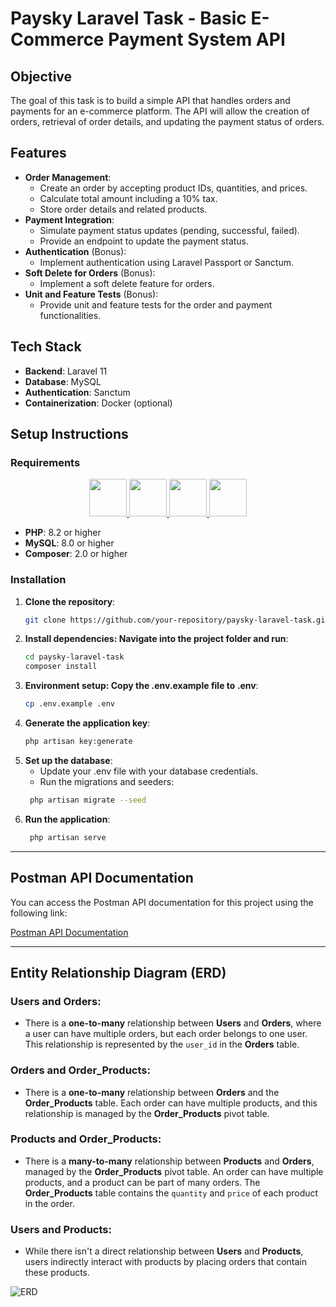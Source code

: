 # Paysky Laravel Task - Basic E-Commerce Payment System API

## Objective
The goal of this task is to build a simple API that handles orders and payments for an e-commerce platform. The API will allow the creation of orders, retrieval of order details, and updating the payment status of orders.

## Features
- **Order Management**:
    - Create an order by accepting product IDs, quantities, and prices.
    - Calculate total amount including a 10% tax.
    - Store order details and related products.
- **Payment Integration**:
    - Simulate payment status updates (pending, successful, failed).
    - Provide an endpoint to update the payment status.
- **Authentication** (Bonus):
    - Implement authentication using Laravel Passport or Sanctum.
- **Soft Delete for Orders** (Bonus):
    - Implement a soft delete feature for orders.
- **Unit and Feature Tests** (Bonus):
    - Provide unit and feature tests for the order and payment functionalities.

## Tech Stack
- **Backend**: Laravel 11
- **Database**: MySQL
- **Authentication**: Sanctum
- **Containerization**: Docker (optional)

## Setup Instructions

### Requirements
<p align="center"> <a href="https://www.php.net/"> <img src="https://www.php.net/images/logos/new-php-logo.svg" height="60"> </a> <a href="https://www.mysql.com/"> <img src="https://www.mysql.com/common/logos/logo-mysql-170x115.png" height="60"> </a> <a href="https://getcomposer.org/">
<img src="https://getcomposer.org/img/logo-composer-transparent.png" height="60"> </a> 
<a href="https://laravel.com/"> <img src="https://raw.githubusercontent.com/laravel/art/master/logo-lockup/5%20SVG/2%20CMYK/1%20Full%20Color/laravel-logolockup-cmyk-red.svg" height="60"> </a> 
</p>

-   **PHP**: 8.2 or higher
-   **MySQL**: 8.0 or higher
-   **Composer**: 2.0 or higher

### Installation

1. **Clone the repository**:
   ```bash
   git clone https://github.com/your-repository/paysky-laravel-task.git

2. **Install dependencies: Navigate into the project folder and run**:
   ```bash
   cd paysky-laravel-task
   composer install
   
3. **Environment setup: Copy the .env.example file to .env**:
   ```bash
   cp .env.example .env

4. **Generate the application key**:
   ```bash
   php artisan key:generate

5. **Set up the database**:
   - Update your .env file with your database credentials.
   - Run the migrations and seeders:
   ```bash
    php artisan migrate --seed
   
6. **Run the application**:
   ```bash
    php artisan serve
--------------------

## Postman API Documentation

You can access the Postman API documentation for this project using the following link:

[Postman API Documentation](https://documenter.getpostman.com/view/40986067/2sAYQZGrnc)



-------------------
## Entity Relationship Diagram (ERD)

### Users and Orders:
- There is a **one-to-many** relationship between **Users** and **Orders**, where a user can have multiple orders, but each order belongs to one user. This relationship is represented by the `user_id` in the **Orders** table.

### Orders and Order_Products:
- There is a **one-to-many** relationship between **Orders** and the **Order_Products** table. Each order can have multiple products, and this relationship is managed by the **Order_Products** pivot table.

### Products and Order_Products:
- There is a **many-to-many** relationship between **Products** and **Orders**, managed by the **Order_Products** pivot table. An order can have multiple products, and a product can be part of many orders. The **Order_Products** table contains the `quantity` and `price` of each product in the order.

### Users and Products:
- While there isn't a direct relationship between **Users** and **Products**, users indirectly interact with products by placing orders that contain these products.

![ERD](docs/erd.png)
